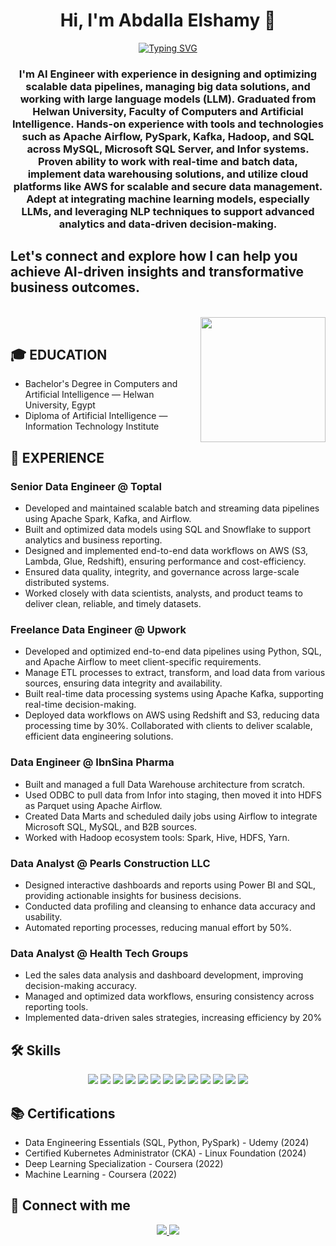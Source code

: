 <h1 align="center">Hi, I'm Abdalla Elshamy 👋</h1>
<p align="center">
  <a href="https://readme-typing-svg.herokuapp.com?font=Vujahday+Script&color=%23876CF7&size=35&height=60&lines=Welcome+to+Abdalla's+Github+!">
    <img src="https://readme-typing-svg.herokuapp.com?font=Vujahday+Script&color=%23876CF7&size=35&height=60&lines=Welcome+to+Abdalla's+Github+!" alt="Typing SVG" />
  </a>
</p>

<h3 align="center">I'm AI Engineer with experience in designing and optimizing scalable data pipelines, managing big data solutions, and working with large language models (LLM).  
Graduated from Helwan University, Faculty of Computers and Artificial Intelligence.  
Hands-on experience with tools and technologies such as Apache Airflow, PySpark, Kafka, Hadoop, and SQL across MySQL, Microsoft SQL Server, and Infor systems.  
Proven ability to work with real-time and batch data, implement data warehousing solutions, and utilize cloud platforms like AWS for scalable and secure data management.  
Adept at integrating machine learning models, especially LLMs, and leveraging NLP techniques to support advanced analytics and data-driven decision-making.</h3>
<h2> Let's connect and explore how I can help you achieve AI-driven insights and transformative business outcomes. </h2>
<br>
<img align="right" src="https://user-images.githubusercontent.com/63050133/156676671-d5b2e362-97d4-4404-9447-dd71ddfea82f.gif" width = 200px/>
<br>

## 🎓 EDUCATION

- Bachelor's Degree in Computers and Artificial Intelligence — Helwan University, Egypt  
- Diploma of Artificial Intelligence — Information Technology Institute  

## 💼 EXPERIENCE
### Senior Data Engineer @ Toptal 
 - Developed and maintained scalable batch and streaming data pipelines using Apache Spark, Kafka, and Airflow.
 - Built and optimized data models using SQL and Snowflake to support analytics and business reporting.
 - Designed and implemented end-to-end data workflows on AWS (S3, Lambda, Glue, Redshift), ensuring performance and cost-efficiency.
 - Ensured data quality, integrity, and governance across large-scale distributed systems.
 - Worked closely with data scientists, analysts, and product teams to deliver clean, reliable, and timely datasets.

### Freelance Data Engineer @ Upwork
- Developed and optimized end-to-end data pipelines using Python, SQL, and Apache Airflow to meet client-specific requirements.
- Manage ETL processes to extract, transform, and load data from various sources, ensuring data integrity and availability.
- Built real-time data processing systems using Apache Kafka, supporting real-time decision-making.
- Deployed data workflows on AWS using Redshift and S3, reducing data processing time by 30%. Collaborated with clients to deliver scalable, efficient data engineering solutions.

### Data Engineer @ IbnSina Pharma
- Built and managed a full Data Warehouse architecture from scratch.
- Used ODBC to pull data from Infor into staging, then moved it into HDFS as Parquet using Apache Airflow.
- Created Data Marts and scheduled daily jobs using Airflow to integrate Microsoft SQL, MySQL, and B2B sources.
- Worked with Hadoop ecosystem tools: Spark, Hive, HDFS, Yarn.

### Data Analyst @ Pearls Construction LLC 
- Designed interactive dashboards and reports using Power BI and SQL, providing actionable insights for business decisions. 
- Conducted data profiling and cleansing to enhance data accuracy and usability. 
- Automated reporting processes, reducing manual effort by 50%.

### Data Analyst @ Health Tech Groups
- Led the sales data analysis and dashboard development, improving decision-making accuracy. 
- Managed and optimized data workflows, ensuring consistency across reporting tools. 
- Implemented data-driven sales strategies, increasing efficiency by 20%

## 🛠 Skills
<p align="center">  
  <img src="https://img.shields.io/badge/Python-3776AB?style=for-the-badge&logo=python&logoColor=white"/>
  <img src="https://img.shields.io/badge/MySQL-005C84?style=for-the-badge&logo=mysql&logoColor=white"/>
  <img src="https://img.shields.io/badge/Hadoop-66CCFF?style=for-the-badge&logo=apachehadoop&logoColor=black"/> 
  <img src="https://img.shields.io/badge/Spark-E25A1C?style=for-the-badge&logo=apachespark&logoColor=white"/>
  <img src="https://img.shields.io/badge/Kafka-231F20?style=for-the-badge&logo=apachekafka&logoColor=white"/>
  <img src="https://img.shields.io/badge/NiFi-003366?style=for-the-badge&logo=data&logoColor=white"/>
  <img src="https://img.shields.io/badge/Airflow-017CEE?style=for-the-badge&logo=apacheairflow&logoColor=white"/>
  <img src="/Snowflake-56B9EB?style=for-the-badge&logo=snowflake&logoColor=white"/>
  <img src="https://img.shields.io/badge/NLP-BE94E3?style=for-the-badge&logo=spacy&logoColor=white"/>
  <img src="https://img.shields.io/badge/LLM-FF6F61?style=for-the-badge&logo=openai&logoColor=white"/>
  <img src="https://img.shields.io/badge/dbt-FF694B?style=for-the-badge&logo=dbt&logoColor=white"/>
  <img src="https://img.shields.io/badge/Docker-2496ED?style=for-the-badge&logo=docker&logoColor=white"/>
  <img src="https://img.shields.io/badge/Power BI-F2C811?style=for-the-badge&logo=powerbi&logoColor=black"/>
</p>

## 📚 Certifications
- Data Engineering Essentials (SQL, Python, PySpark) - Udemy (2024)
- Certified Kubernetes Administrator (CKA) - Linux Foundation (2024)
- Deep Learning Specialization - Coursera (2022)
- Machine Learning - Coursera (2022)

## 📩 Connect with me
<p align="center">
  <a href="mailto:abdalla.elshamy@example.com" title="Gmail">
    <img src="https://img.shields.io/badge/gmail-%23F05033.svg?style=for-the-badge&logo=gmail&logoColor=white"/>
  </a>
  <a href="https://www.linkedin.com/in/abdalla-elshamy/" title="LinkedIn">
    <img src="https://img.shields.io/badge/linkedin-%230077B5.svg?style=for-the-badge&logo=linkedin&logoColor=white"/>
  </a>
</p>
